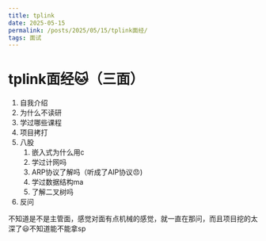 ```yaml
---
title: tplink
date: 2025-05-15
permalink: /posts/2025/05/15/tplink面经/
tags: 面试
---
```


# tplink面经:cat:（三面）
1. 自我介绍
2. 为什么不读研
3. 学过哪些课程
4. 项目拷打
5. 八股
    1. 嵌入式为什么用c
    2. 学过计网吗
    3. ARP协议了解吗（听成了AIP协议:angry:)
    4. 学过数据结构ma
    5. 了解二叉树吗
6. 反问

不知道是不是主管面，感觉对面有点机械的感觉，就一直在那问，而且项目挖的太深了:smiley:不知道能不能拿sp
